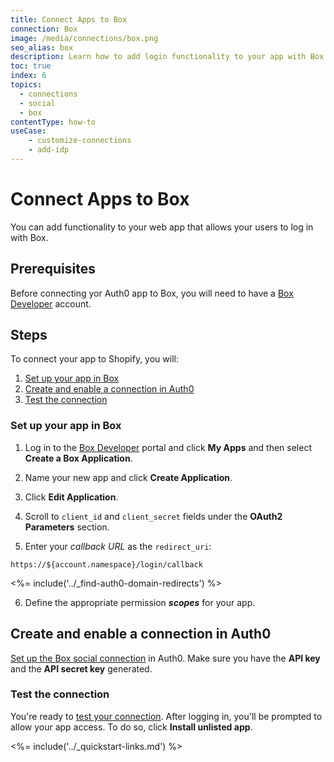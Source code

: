 ```yaml
---
title: Connect Apps to Box
connection: Box
image: /media/connections/box.png
seo_alias: box
description: Learn how to add login functionality to your app with Box. You will need to obtain a Client Id and Client Secret for Box.
toc: true
index: 6
topics:
  - connections
  - social
  - box
contentType: how-to
useCase:
    - customize-connections
    - add-idp
---
```


# Connect Apps to Box

You can add functionality to your web app that allows your users to log in with Box. 

## Prerequisites

Before connecting yor Auth0 app to Box, you will need to have a [Box Developer](https://developers.box.com/) account.

## Steps

To connect your app to Shopify, you will:

1. [Set up your app in Box](#set-up-your-app-in-box)
2. [Create and enable a connection in Auth0](#create-and-enable-a-connection-in-auth0)
3. [Test the connection](#test-the-connection)

### Set up your app in Box

1. Log in to the [Box Developer](https://developers.box.com/) portal and click **My Apps** and then select **Create a Box Application**.

2. Name your new app and click **Create Application**.

3. Click **Edit Application**. 

4. Scroll to `client_id` and `client_secret` fields under the **OAuth2 Parameters** section.

5. Enter your <dfn data-key="callback">callback URL</dfn> as the `redirect_uri`:

  `https://${account.namespace}/login/callback`

<%= include('../_find-auth0-domain-redirects') %>

6. Define the appropriate permission <dfn data-key="scope">**scopes**</dfn> for your app.

## Create and enable a connection in Auth0

[Set up the Box social connection](/dashboard/guides/connections/set-up-connections-social) in Auth0. Make sure you have the **API key** and the **API secret key** generated.

### Test the connection

You're ready to [test your connection](/dashboard/guides/connections/test-connections-social). After logging in, you'll be prompted to allow your app access. To do so, click **Install unlisted app**.

<%= include('../_quickstart-links.md') %>

